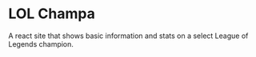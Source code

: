 # LOL Champa
A react site that shows basic information and stats on a select League of Legends champion.
